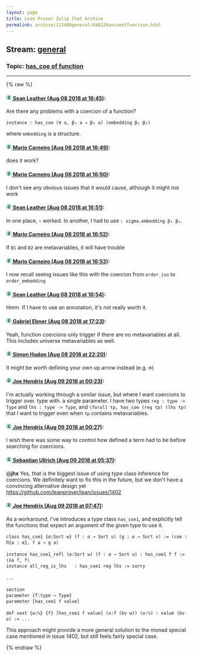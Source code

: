 ```yaml
---
layout: page
title: Lean Prover Zulip Chat Archive 
permalink: archive/113488general/84622hascoeoffunction.html
---
```


## Stream: [general](index.html)
### Topic: [has_coe of function](84622hascoeoffunction.html)

---


{% raw %}
#### [![Click to go to Zulip](../../assets/img/zulip2.png) Sean Leather (Aug 08 2018 at 16:45)](https://leanprover.zulipchat.com/#narrow/stream/113488-general/topic/has_coe%20of%20function/near/131112779):
Are there any problems with a coercion of a function?

```lean
instance : has_coe (∀ a, β₁ a → β₂ a) (embedding β₁ β₂)
```

where `embedding` is a structure.

#### [![Click to go to Zulip](../../assets/img/zulip2.png) Mario Carneiro (Aug 08 2018 at 16:49)](https://leanprover.zulipchat.com/#narrow/stream/113488-general/topic/has_coe%20of%20function/near/131112953):
does it work?

#### [![Click to go to Zulip](../../assets/img/zulip2.png) Mario Carneiro (Aug 08 2018 at 16:50)](https://leanprover.zulipchat.com/#narrow/stream/113488-general/topic/has_coe%20of%20function/near/131113020):
I don't see any obvious issues that it would cause, although it might not work

#### [![Click to go to Zulip](../../assets/img/zulip2.png) Sean Leather (Aug 08 2018 at 16:51)](https://leanprover.zulipchat.com/#narrow/stream/113488-general/topic/has_coe%20of%20function/near/131113066):
In one place, `↑` worked. In another, I had to use `: sigma.embedding β₁ β₂`.

#### [![Click to go to Zulip](../../assets/img/zulip2.png) Mario Carneiro (Aug 08 2018 at 16:52)](https://leanprover.zulipchat.com/#narrow/stream/113488-general/topic/has_coe%20of%20function/near/131113128):
If `B1` and `B2` are metavariables, it will have trouble

#### [![Click to go to Zulip](../../assets/img/zulip2.png) Mario Carneiro (Aug 08 2018 at 16:53)](https://leanprover.zulipchat.com/#narrow/stream/113488-general/topic/has_coe%20of%20function/near/131113168):
I now recall seeing issues like this with the coercion from `order_iso` to `order_embedding`

#### [![Click to go to Zulip](../../assets/img/zulip2.png) Sean Leather (Aug 08 2018 at 16:54)](https://leanprover.zulipchat.com/#narrow/stream/113488-general/topic/has_coe%20of%20function/near/131113221):
Hmm. If I have to use an annotation, it's not really worth it.

#### [![Click to go to Zulip](../../assets/img/zulip2.png) Gabriel Ebner (Aug 08 2018 at 17:23)](https://leanprover.zulipchat.com/#narrow/stream/113488-general/topic/has_coe%20of%20function/near/131114775):
Yeah, function coercions only trigger if there are no metavariables at all.  This includes universe metavariables as well.

#### [![Click to go to Zulip](../../assets/img/zulip2.png) Simon Hudon (Aug 08 2018 at 22:20)](https://leanprover.zulipchat.com/#narrow/stream/113488-general/topic/has_coe%20of%20function/near/131130618):
It might be worth defining your own up arrow instead (e.g. `⟰`)

#### [![Click to go to Zulip](../../assets/img/zulip2.png) Joe Hendrix (Aug 09 2018 at 00:23)](https://leanprover.zulipchat.com/#narrow/stream/113488-general/topic/has_coe%20of%20function/near/131136017):
I'm actually working through a similar issue, but where I want coercions to trigger over. type with. a single parameter.  I have two types `reg : type -> Type` and `lhs : type -> Type`, and `\forall tp, has_coe (reg tp) (lhs tp)` that I want to trigger even when `tp` contains metavariables.

#### [![Click to go to Zulip](../../assets/img/zulip2.png) Joe Hendrix (Aug 09 2018 at 00:27)](https://leanprover.zulipchat.com/#narrow/stream/113488-general/topic/has_coe%20of%20function/near/131136165):
I wish there was some way to control how defined a term had to be before searching for coercions.

#### [![Click to go to Zulip](../../assets/img/zulip2.png) Sebastian Ullrich (Aug 09 2018 at 05:37)](https://leanprover.zulipchat.com/#narrow/stream/113488-general/topic/has_coe%20of%20function/near/131147896):
@**jhx** Yes, that is the biggest issue of using type class inference for coercions. We definitely want to fix this in the future, but we don't have a convincing alternative design yet https://github.com/leanprover/lean/issues/1402

#### [![Click to go to Zulip](../../assets/img/zulip2.png) Joe Hendrix (Aug 09 2018 at 07:47)](https://leanprover.zulipchat.com/#narrow/stream/113488-general/topic/has_coe%20of%20function/near/131152344):
As a workaround, I've introduces a type class `has_coe1`, and explicitly tell the functions that expect an argument of the given type to use it.
```
class has_coe1 {α:Sort w} (f : α → Sort u) (g : α → Sort v) := (coe : Π{a : α}, f a → g a)

instance has_coe1_refl (α:Sort w) (f : α → Sort u) : has_coe1 f f := ⟨λa f, f⟩
instance all_reg_is_lhs   : has_coe1 reg lhs := sorry

...

section
parameter {f:type → Type}
parameter [has_coe1 f value]

def sext {w:ℕ} {f} [has_coe1 f value] (x:f (bv w)) (o:ℕ) : value (bv o) := ...
```

This approach might provide a more general solution to the monad special case mentioned in issue 1402, but still feels fairly special case.


{% endraw %}
